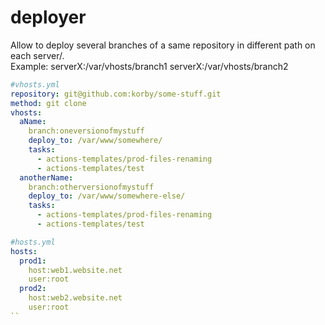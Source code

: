 # deployer
Allow to deploy several branches of a same repository in different path on each server/.  
Example:
serverX:/var/vhosts/branch1
serverX:/var/vhosts/branch2


```yaml
#vhosts.yml
repository: git@github.com:korby/some-stuff.git
method: git clone
vhosts:
  aName:
    branch:oneversionofmystuff
    deploy_to: /var/www/somewhere/
    tasks:
      - actions-templates/prod-files-renaming
      - actions-templates/test
  anotherName:
    branch:otherversionofmystuff
    deploy_to: /var/www/somewhere-else/
    tasks:
      - actions-templates/prod-files-renaming
      - actions-templates/test
```
```yaml
#hosts.yml
hosts:
  prod1:
    host:web1.website.net
    user:root
  prod2:
    host:web2.website.net
    user:root
``
